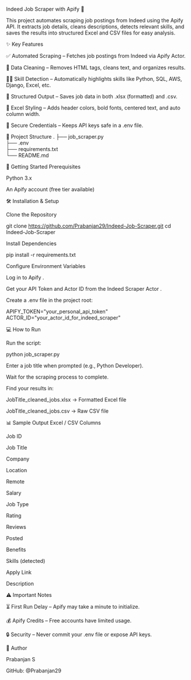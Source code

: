 Indeed Job Scraper with Apify 🤖

This project automates scraping job postings from Indeed using the Apify API. It extracts job details, cleans descriptions, detects relevant skills, and saves the results into structured Excel and CSV files for easy analysis.

✨ Key Features

✅ Automated Scraping – Fetches job postings from Indeed via Apify Actor.

🧹 Data Cleaning – Removes HTML tags, cleans text, and organizes results.

🧑‍💻 Skill Detection – Automatically highlights skills like Python, SQL, AWS, Django, Excel, etc.

📄 Structured Output – Saves job data in both .xlsx (formatted) and .csv.

🎨 Excel Styling – Adds header colors, bold fonts, centered text, and auto column width.

🔐 Secure Credentials – Keeps API keys safe in a .env file.

📂 Project Structure
.
├── job_scraper.py       
├── .env                 
├── requirements.txt     
└── README.md            

🚀 Getting Started
Prerequisites

Python 3.x

An Apify account
 (free tier available)

🛠️ Installation & Setup

Clone the Repository

git clone https://github.com/Prabanjan29/Indeed-Job-Scraper.git
cd Indeed-Job-Scraper


Install Dependencies

pip install -r requirements.txt


Configure Environment Variables

Log in to Apify
.

Get your API Token and Actor ID from the Indeed Scraper Actor
.

Create a .env file in the project root:

APIFY_TOKEN="your_personal_api_token"
ACTOR_ID="your_actor_id_for_indeed_scraper"

💻 How to Run

Run the script:

python job_scraper.py


Enter a job title when prompted (e.g., Python Developer).

Wait for the scraping process to complete.

Find your results in:

JobTitle_cleaned_jobs.xlsx → Formatted Excel file

JobTitle_cleaned_jobs.csv → Raw CSV file

📊 Sample Output
Excel / CSV Columns

Job ID

Job Title

Company

Location

Remote

Salary

Job Type

Rating

Reviews

Posted

Benefits

Skills (detected)

Apply Link

Description

⚠️ Important Notes

⏳ First Run Delay – Apify may take a minute to initialize.

💰 Apify Credits – Free accounts have limited usage.

🔒 Security – Never commit your .env file or expose API keys.

👤 Author

Prabanjan S

GitHub: @Prabanjan29
